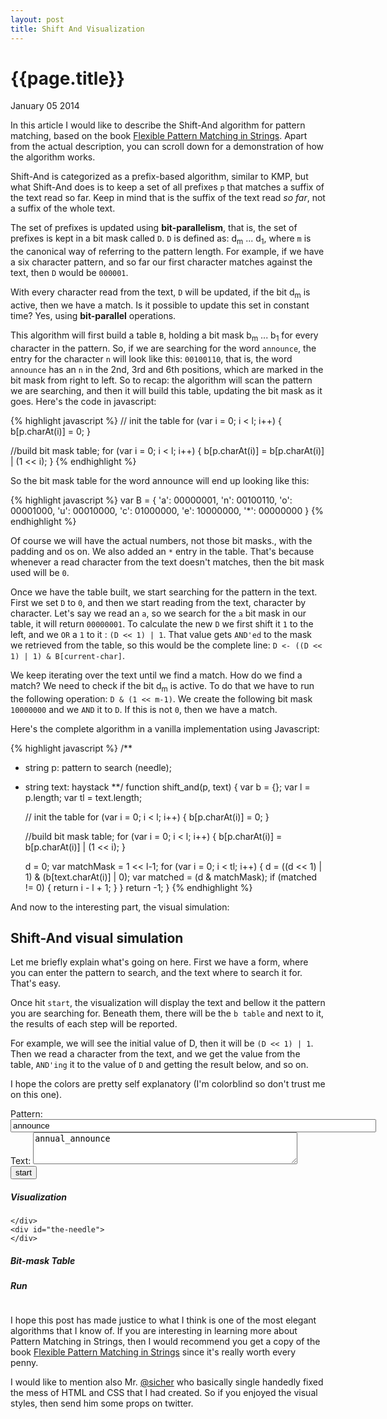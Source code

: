 ```yaml
---
layout: post
title: Shift And Visualization
---
```


# {{page.title}} #

<span class="meta">January 05 2014</span>

In this article I would like to describe the Shift-And algorithm for pattern matching, based on the book [Flexible Pattern Matching in Strings](http://www.amazon.com/Flexible-Pattern-Matching-Strings-Algorithms/dp/0521039932). Apart from the actual description, you can scroll down for a demonstration of how the algorithm works.

Shift-And is categorized as a prefix-based algorithm, similar to KMP, but what Shift-And does is to keep a set of all prefixes `p` that matches a suffix of the text read so far. Keep in mind that is the suffix of the text read _so far_, not a suffix of the whole text.

The set of prefixes is updated using __bit-parallelism__, that is, the set of prefixes is kept in a bit mask called `D`. `D` is defined as: d<sub>m</sub> ... d<sub>1</sub>, where `m` is the canonical way of referring to the pattern length. For example, if we have a six character pattern, and so far our first character matches against the text, then `D` would be `000001`. 

With every character read from the text, `D` will be updated, if the bit d<sub>m</sub> is active, then we have a match. Is it possible to update this set in constant time? Yes, using __bit-parallel__ operations.

This algorithm will first build a table `B`, holding a bit mask b<sub>m</sub> ... b<sub>1</sub> for every character in the pattern. So, if we are searching for the word `announce`, the entry for the character `n` will look like this: `00100110`, that is, the word `announce` has an `n` in the 2nd, 3rd and 6th positions, which are marked in the bit mask from right to left. So to recap: the algorithm will scan the pattern we are searching, and then it will build this table, updating the bit mask as it goes. Here's the code in javascript:

{% highlight javascript %}
// init the table
for (var i = 0; i < l; i++) {
    b[p.charAt(i)] = 0;
}

//build bit mask table;
for (var i = 0; i < l; i++) {
    b[p.charAt(i)] = b[p.charAt(i)] | (1 << i);
}
{% endhighlight %}

So the bit mask table for the word announce will end up looking like this:

{% highlight javascript %}
var B = {
  'a': 00000001,
  'n': 00100110,
  'o': 00001000,
  'u': 00010000,
  'c': 01000000,
  'e': 10000000,
  '*': 00000000
}
{% endhighlight %}

Of course we will have the actual numbers, not those bit masks., with the padding and os on. We also added an `*` entry in the table. That's because whenever a read character from the text doesn't matches, then the bit mask used will be `0`.

Once we have the table built, we start searching for the pattern in the text. First we set `D` to `0`, and then we start reading from the text, character by character. Let's say we read an `a`, so we search for the `a` bit mask in our table, it will return `00000001`. To calculate the new `D` we first shift it `1` to the left, and we `OR` a `1` to it : `(D << 1) | 1`. That value gets `AND'ed` to the mask we retrieved from the table, so this would be the complete line: `D <- ((D << 1) | 1) & B[current-char]`.

We keep iterating over the text until we find a match. How do we find a match? We need to check if the bit d<sub>m</sub> is active. To do that we have to run the following operation: `D & (1 << m-1)`. We create the following bit mask `10000000` and we `AND` it to `D`. If this is not `0`, then we have a match.

Here's the complete algorithm in a vanilla implementation using Javascript:

{% highlight javascript %}
/**
  * string p: pattern to search (needle);
  * string text: haystack
**/
function shift_and(p, text) {
    var b = {};
    var l = p.length;
    var tl = text.length;
 
    // init the table
    for (var i = 0; i < l; i++) {
        b[p.charAt(i)] = 0;
    }

    //build bit mask table;
    for (var i = 0; i < l; i++) {
        b[p.charAt(i)] = b[p.charAt(i)] | (1 << i);
    }
 
    d = 0;
    var matchMask = 1 << l-1;
    for (var i = 0; i < tl; i++) {
        d = ((d << 1) | 1) & (b[text.charAt(i)] | 0);
        var matched = (d & matchMask);
        if (matched != 0) {
            return i - l + 1;
        }
    }
    return -1;
}
{% endhighlight %}

And now to the interesting part, the visual simulation:

## Shift-And visual simulation ##

Let me briefly explain what's going on here. First we have a form, where you can enter the pattern to search, and the text where to search it for. That's easy.

Once hit `start`, the visualization will display the text and bellow it the pattern you are searching for. Beneath them, there will be the `b table` and next to it, the results of each step will be reported. 

For example, we will see the initial value of D, then it will be `(D << 1) | 1`. Then we read a character from the text, and we get the value from the table, `AND'ing` it to the value of `D` and getting the result below, and so on.

I hope the colors are pretty self explanatory (I'm colorblind so don't trust me on this one).

<link rel="stylesheet" href="/css/sand.css" type="text/css" media="screen" title="no title" charset="utf-8" />
<div class="shiftand">
<form id="shiftand">
    <label for="pattern">Pattern:</label>
    <input id="pattern" type="text" name="pattern" value="announce" size="70" />
    <label for="text">Text:</label>
    <textarea id="text" name="text" cols="50" rows="3">annual_announce</textarea>
    <input type="submit" value="start" />
</form>
<div id="vis_container" class="hidden">
  <div id="text_blocks">
    <h5>Visualization</h5>
    <div id="the-haystack">
      
    </div>
    <div id="the-needle">
    </div>
  </div>
  <div id="bitrun">
    <div id="bitmask">
        <h5>Bit-mask Table</h5>
        <ul id="bitmask-table" class="table"></ul>
    </div>
    <div id="match-run">
        <h5>Run</h5>
        <pre></pre>
     </div>
  </div>
</div>
</div>
<script type="text/javascript" charset="utf-8" src="/javascripts/jquery-1.9.1.js">
  
</script>
<script type="text/javascript" charset="utf-8" src="/javascripts/jquery-ui-1.10.3.custom.js">
  
</script>
<script type="text/javascript" charset="utf-8" src="/javascripts/forms.js">
  
</script>
<script type="text/javascript" charset="utf-8" src="/javascripts/shift_and.js">
  
</script>

I hope this post has made justice to what I think is one of the most elegant algorithms that I know of. If you are interesting in learning more about Pattern Matching in Strings, then I would recommend you get a copy of the book [Flexible Pattern Matching in Strings](http://www.amazon.com/Flexible-Pattern-Matching-Strings-Algorithms/dp/0521039932) since it's really worth every penny.

I would like to mention also Mr. [@sicher](https://twitter.com/sicher) who basically single handedly fixed the mess of HTML and CSS that I had created. So if you enjoyed the visual styles, then send him some props on twitter.